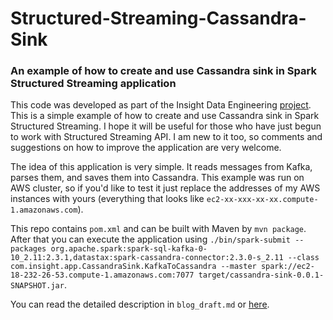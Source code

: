 # Structured-Streaming-Cassandra-Sink
### An example of how to create and use Cassandra sink in Spark Structured Streaming application

This code was developed as part of the Insight Data Engineering [project](https://github.com/epishova/FXTrue-Structured-Streaming-Insight-Project). This is a simple example of how to create and use Cassandra sink in Spark Structured Streaming. I hope it will be useful for those who have just begun to work with Structured Streaming API. I am new to it too, so comments and suggestions on how to improve the application are very welcome.

The idea of this application is very simple. It reads messages from Kafka, parses them, and saves them into Cassandra. This example was run on AWS cluster, so if you'd like to test it just replace the addresses of my AWS instances with yours (everything that looks like `ec2-xx-xxx-xx-xx.compute-1.amazonaws.com`).

This repo contains `pom.xml` and can be built with Maven by `mvn package`. After that you can execute the application using
`./bin/spark-submit --packages org.apache.spark:spark-sql-kafka-0-10_2.11:2.3.1,datastax:spark-cassandra-connector:2.3.0-s_2.11 --class com.insight.app.CassandraSink.KafkaToCassandra --master spark://ec2-18-232-26-53.compute-1.amazonaws.com:7077 target/cassandra-sink-0.0.1-SNAPSHOT.jar`.

You can read the detailed description in `blog_draft.md` or [here](https://dzone.com/articles/cassandra-sink-for-spark-structured-streaming).
